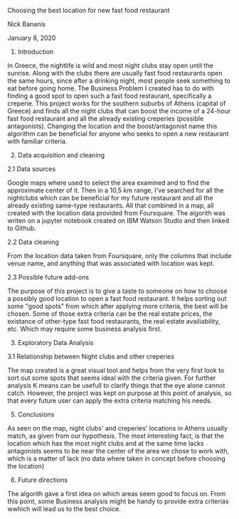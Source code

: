 Choosing the best location for new fast food restaurant

Nick Bananis

January 8, 2020

1. Introduction

In Greece, the nightlife is wild and most night clubs stay open until the sunrise. 
Along with the clubs there are usually fast food restaurants open the same hours, since after a drinking night, 
most people seek something to eat before going home. The Business Problem I created has to do with finding a 
good spot to open such a fast food restaurant, specifically a creperie. This project works for the southern 
suburbs of Athens (capital of Greece) and finds all the night clubs that can boost the income of a 24-hour 
fast food restaurant and all the already existing creperies (possible antagonists). Changing the location 
and the boost/antagonist name this algorithm can be beneficial for anyone who seeks to open a new restaurant 
with familiar criteria.


2. Data acquisition and cleaning

2.1 Data sources

Google maps where used to select the area examined and to find the approximate center of it.
Then in a 10,5 km range, I've searched for all the nightclubs which can be beneficial for my future restaurant
and all the already existing same-type restaurants. All that combined in a map, all created with the location data 
provided from Foursquare.
The algorith was writen on a jupyter notebook created on IBM Watson Studio and then linked to Github.

2.2 Data cleaning

From the location data taken from Foursquare, only the columns that include venue name, and anything that was 
associated with location was kept.

2.3 Possible future add-ons

The purpose of this project is to give a taste to someone on how to choose a possibly good location
to open a fast food restaurant. It helps sorting out some "good spots" from which after applying more
criteria, the best will be chosen. Some of those extra criteria can be the real estate prices, the existance
of other-type fast food restaurants, the real estate availiability, etc. Which may require some business analysis first.
 
3. Exploratory Data Analysis

3.1 Relationship between Night clubs and other creperies

The map created is a great visual tool and helps from the very first look to sort out some spots that seems ideal 
with the criteria given. For further analysis K means can be usefull to clarify things that the eye alone cannot 
catch. However, the project was kept on purpose at this point of analysis, so that every future user can apply
the extra criteria matching his needs.

5. Conclusions

As seen on the map, night clubs' and creperies' locations in Athens usually match, as given from our hypothesis.
The most interesting fact, is that the location which has the most night clubs and at the same time lacks antagonists 
seems to be near the center of the area we chose to work with, which is a matter of lack (no data where taken in concept
before choosing the location)

6. Future directions

The algorith gave a first idea on which areas seem good to focus on. From this point, some Business analysis might
be handy to provide extra criterias wwhich will lead us to the best choice.
